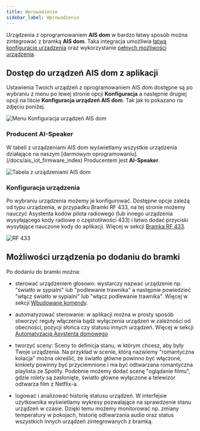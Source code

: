 ```yaml
---
title: Wprowadzenie
sidebar_label: Wprowadzenie
---
```


Urządzenia z oprogramowaniem **AIS dom** w bardzo łatwy sposób można zintegrować z bramką **AIS dom**. Taka integracja umożliwia [łatwą konfigurację urządzenia](/docs/ais_iot_gate/#konfiguracja-urządzenia) oraz wykorzystanie [pełnych możliwości urządzenia](#możliwości-urządzenia-po-dodaniu-do-bramki).

## Dostęp do urządzeń AIS dom z aplikacji

Ustawienia Twoich urządzeń z oprogramowaniem AIS dom dostępne są po wybraniu z menu po lewej stronie opcji **Konfiguracja** a następnie drugiej opcji na liście **Konfiguracja urządzeń AIS dom**. Tak jak to pokazano na zdjęciu poniżej.

![Menu Konfiguracja urządzeń AIS dom](/img/en/iot/iot_ais_dom_devices_menu.png)

### Producent AI-Speaker

W tabeli z urządzeniami AIS dom wyświetlamy wszystkie urządzenia działające na naszym [darmowym oprogramowaniu].(/docs/ais_iot_firmware_index) Producentem jest **AI-Speaker**.


![Tabela z urządzeniami AIS dom](/img/en/iot/iot_ais_dom_devices_table.png)


### Konfiguracja urządzenia

Po wybraniu urządzenia możemy je konfigurować. Dostępne opcje zależą od typu urządzenia, w przypadku Bramki RF 433, na tej stronie możemy nauczyć Asystenta kodów pilota radiowego (lub innego urządzenia wysyłającego kody radiowe o częstotliwości 433) i łatwo dodać przyciski wysyłające nauczone kody do aplikacji. Więcej w sekcji [Bramka RF 433](/docs/ais_iot_gate_device_rf433).


![RF 433](/img/en/iot/iot_ais_dom_device_config.png)



## Możliwości urządzenia po dodaniu do bramki

Po dodaniu do bramki można:

- sterować urządzeniem głosowo:
wystarczy nazwać urządzenie np. "światło w sypialni" lub "podlewanie trawnika" a następnie powiedzieć "włącz światło w sypialni" lub "włącz podlewanie trawnika". Więcej w sekcji [Wbudowane komendy](/docs/ais_app_assistent_commands).

- automatyzować sterowanie:
w aplikacji można w prosty sposób stworzyć reguły włączenia bądź wyłączenia urządzeń w zależności od obecności, pozycji słońca czy statusu innych urządzeń. Więcej w sekcji [Automatyzacja Asystenta domowego](/docs/ais_bramka_automation)

- tworzyć sceny:
Sceny to definicja stanu, w którym chcesz, aby były Twoje urządzenia. Na przykład w scenie, którą nazwiemy "romantyczna kolacja" można określić, że światło główne powinno być włączone, kinkiety powinny być przyciemnione i ma być odtwarzana romantyczna playlista ze Spotify. Podobnie możemy dodać scenę "oglądanie filmu", gdzie rolety są zasłonięte, światło główne wyłączone a telewizor odtwarza film z Netflix-a.


- logować i analizować historię statusu urządzeń. W interfejsie użytkownika wyświetlamy wykresy pozwalające na sprawdzenie stanu urządzeń w czasie. Dzięki temu możemy monitorować np. zmiany temperatury w pokojach, historię odtwarzania audio oraz status wszystkich innych urządzeń zintegrowanych z bramką.
